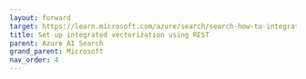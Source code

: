 ```yaml
---
layout: forward
target: https://learn.microsoft.com/azure/search/search-how-to-integrated-vectorization
title: Set up integrated vectorization using REST
parent: Azure AI Search
grand_parent: Microsoft
nav_order: 4
---
```

